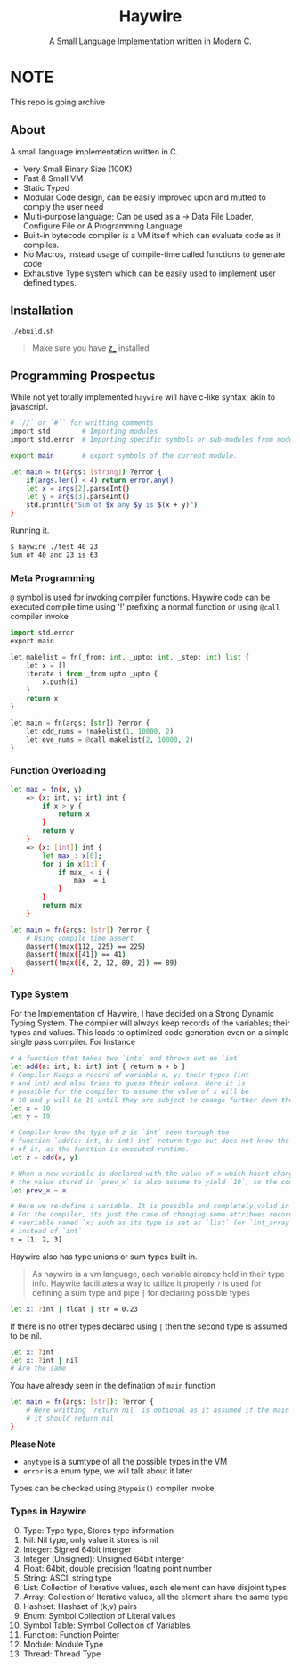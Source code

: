 <div align="center">
  <h1>Haywire</h1>
  A Small Language Implementation written in Modern C.
</div>

# NOTE
This repo is going archive

## About
A small language implementation written in C.
* Very Small Binary Size (100K)
* Fast & Small VM
* Static Typed
* Modular Code design, can be easily improved upon and mutted to comply the user need
* Multi-purpose language; Can be used as a -> Data File Loader, Configure File or A Programming Language
* Built-in bytecode compiler is a VM itself which can evaluate code as it compiles.
* No Macros, instead usage of compile-time called functions to generate code
* Exhaustive Type system which can be easily used to implement user defined types.

## Installation

```
./ebuild.sh
```
> Make sure you have [z_](https://github.com/zakarouf/z_) installed

## Programming Prospectus
While not yet totally implemented `haywire` will have c-like syntax; akin to javascript.

```sh
# `//` or `#`` for writting comments
import std        # Importing modules
import std.error  # Importing specific symbols or sub-modules from modules.

export main       # export symbols of the current module.

let main = fn(args: [string]) ?error {
    if(args.len() < 4) return error.any()
    let x = args[2].parseInt()
    let y = args[3].parseInt()
    std.println("Sum of $x any $y is $(x + y)")
}
```

Running it.
```sh
$ haywire ./test 40 23
Sum of 40 and 23 is 63
```

### Meta Programming
`@` symbol is used for invoking compiler functions.
Haywire code can be executed compile time using '!' prefixing a normal function or using `@call` compiler invoke
```python
import std.error
export main

let makelist = fn(_from: int, _upto: int, _step: int) list {
    let x = []
    iterate i from _from upto _upto {
        x.push(i)
    }
    return x
}

let main = fn(args: [str]) ?error {
    let odd_nums = !makelist(1, 10000, 2)
    let eve_nums = @call makelist(2, 10000, 2)
}
```

### Function Overloading
```sh
let max = fn(x, y)
    => (x: int, y: int) int {
        if x > y {
            return x
        }
        return y
    }
    => (x: [int]) int {
        let max_: x[0];
        for i in x[1:] {
            if max_ < i {
                max_ = i
            }
        }
        return max_
    }

let main = fn(args: [str]) ?error {
    # Using compile time assert
    @assert(!max(112, 225) == 225)
    @assert(!max([41]) == 41)
    @assert(!max([6, 2, 12, 89, 2]) == 89)
}
```

### Type System
For the Implementation of Haywire, I have decided on a Strong Dynamic Typing System. The compiler will always keep records of the variables; their types and values. This leads to optimized code generation even on a simple single pass compiler. 
For Instance
```sh
# A function that takes two `ints` and throws out an `int`
let add(a: int, b: int) int { return a + b }
# Compiler Keeps a record of variable x, y; their types (int 
# and int) and also tries to guess their values. Here it is
# possible for the compiler to assume the value of x will be
# 10 and y will be 19 until they are subject to change further down the raod.
let x = 10
let y = 19

# Compiler know the type of z is `int` seen through the
# function `add(a: int, b: int) int` return type but does not know the value
# of it, as the function is executed runtime.
let z = add(x, y)

# When a new variable is declared with the value of x which hasnt changed since its declaration.
# the value stored in `prev_x` is also assume to yield `10`, so the compiler again keeps a record.
let prev_x = x

# Here we re-define a variable. It is possible and completely valid in haywire to do so.
# For the compiler, its just the case of changing some attribues recorded for the
# vauriable named `x; such as its type is set as `list` (or `int_array` if its a smart compiler)
# instead of `int`
x = [1, 2, 3]
```

Haywire also has type unions or sum types built in.
> As haywire is a vm language, each variable already hold in their type info.
> Haywite facilitates a way to utilize it properly
`?` is used for defining a sum type and pipe `|` for declaring possible types
```sh
let x: ?int | float | str = 0.23
```

If there is no other types declared using `|` then the second type is assumed to be nil.
```sh
let x: ?int
let x: ?int | nil
# Are the same
```

You have already seen in the defination of `main` function
```sh
let main = fn(args: [str]): ?error {
    # Here writting `return nil` is optional as it assumed if the main does not invoke any errors
    # it should return nil
}
```

**Please Note**
* `anytype` is a sumtype of all the possible types in the VM
* `error` is a enum type, we will talk about it later

Types can be checked using `@typeis()` compiler invoke

### Types in Haywire
0. Type: Type type, Stores type information
1. Nil: Nil type, only value it stores is nil
2. Integer: Signed 64bit interger
3. Integer (Unsigned): Unsigned 64bit interger
4. Float: 64bit, double precision floating point number
5. String: ASCII string type
6. List: Collection of Iterative values, each element can have disjoint types
7. Array: Collection of Iterative values, all the element share the same type
8. Hashset: Hashset of (k,v) pairs
9. Enum: Symbol Collection of Literal values
10. Symbol Table: Symbol Collection of Variables
11. Function: Function Pointer
12. Module: Module Type
13. Thread: Thread Type
